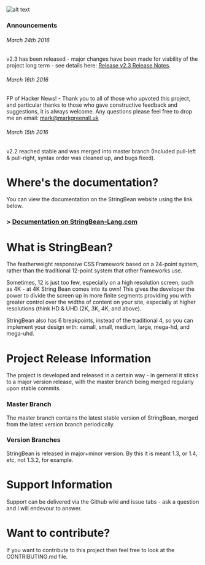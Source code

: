 ![alt text](https://s3-eu-west-1.amazonaws.com/stringbean/img/StringBean-Logos/1024x1024-Trans.png "StringBean")

### Announcements

###### March 24th 2016
v2.3 has been released - major changes have been made for viability of the project long term - see details here: [Release v2.3 Release Notes](https://github.com/markgreenall/StringBean/releases/tag/v2.3).

###### March 16th 2016
FP of Hacker News! - Thank you to all of those who upvoted this project, and particular thanks to those who gave constructive feedback and suggestions, it is always welcome. Any questions please feel free to drop me an email: mark@markgreenall.uk

###### March 15th 2016
v2.2 reached stable and was merged into master branch (Included pull-left & pull-right, syntax order was cleaned up, and bugs fixed).


# Where's the documentation?
You can view the documentation on the StringBean website using the link below.

### > [Documentation on StringBean-Lang.com](http://stringbean-lang.com/#content "StringBean Documentation")


# What is StringBean?
The featherweight responsive CSS Framework based on a 24-point system, rather than the traditional 12-point system that other frameworks use.

Sometimes, 12 is just too few, especially on a high resolution screen, such as 4K - at 4K String Bean comes into its own!  This gives the developer the power to divide the screen up in more finite segments providing you with greater control over the widths of content on your site, especially at higher resolutions (think HD & UHD (2K, 3K, 4K, and above).

StringBean also has 6 breakpoints, instead of the traditional 4, so you can implement your design with: xsmall, small, medium, large, mega-hd, and mega-uhd.

# Project Release Information
The project is developed and released in a certain way - in gerneral it sticks to a major version release, with the master branch being merged regularly upon stable commits.

### Master Branch
The master branch contains the latest stable version of StringBean, merged from the latest version branch periodically.

### Version Branches
StringBean is released in major+minor version.  By this it is meant 1.3, or 1.4, etc, not 1.3.2, for example.

# Support Information
Support can be delivered via the Github wiki and issue tabs - ask a question and I will endevour to answer.

# Want to contribute?
If you want to contribute to this project then feel free to look at the CONTRIBUTING.md file.
